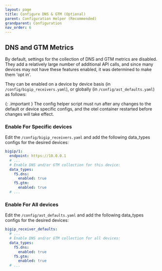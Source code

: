 ```yaml
---
layout: page
title: Configure DNS & GTM (Optional)
parent: Configuration Helper (Recommended)
grandparent: Configuration
nav_order: 6
---
```


## DNS and GTM Metrics

By default, settings for the  collection of DNS and GTM metrics are disabled. They add a relatively large number of
additional API calls, and since many devices may not have these features enabled, it was determined to
make them 'opt in'.


They can be enabled on a device by device basis (in `/config/bigip_receivers.yaml`),
or globally (in `/config/ast_defaults.yaml`) as follows:

{: .important }
The config helper script must run after any changes to the default or device specific configs,
and the otel container restarted before changes will take effect.

### Enable For Specific devices
Edit the `/config/bigip_receivers.yaml` and add the following data_types configs for the desired devices:

```yaml
bigip/1:
  endpoint: https://10.0.0.1
  # ...
  # Enable DNS and/or GTM collection for this device:
  data_types:
    f5.dns:
      enabled: true
    f5.gtm:
      enabled: true
  # ...
```

### Enable For All devices
Edit the `/config/ast_defaults.yaml` and add the following data_types configs for the desired devices:

```yaml
bigip_receiver_defaults:
  # ...
  # Enable DNS and/or GTM collection for all devices:
  data_types:
    f5.dns:
      enabled: true
    f5.gtm:
      enabled: true
  # ...
```